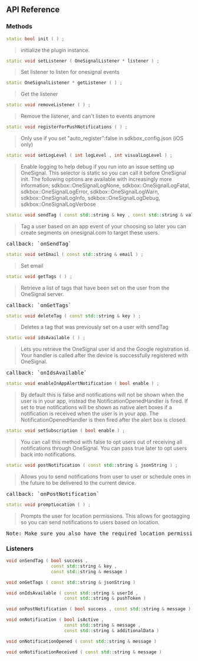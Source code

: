 ## API Reference

### Methods
```cpp
static bool init ( ) ;
```
>  initialize the plugin instance.

```cpp
static void setListener ( OneSignalListener * listener ) ;
```
> Set listener to listen for onesignal events

```cpp
static OneSignalListener * getListener ( ) ;
```
> Get the listener

```cpp
static void removeListener ( ) ;
```
> Remove the listener, and can't listen to events anymore

```cpp
static void registerForPushNotifications ( ) ;
```
> Only use if you set "auto_register":false in sdkbox_config.json (iOS only)

```cpp
static void setLogLevel ( int logLevel , int visualLogLevel ) ;
```
> Enable logging to help debug if you run into an issue setting up OneSignal. This selector
is static so you can call it before OneSignal init. The following options are available
with increasingly more information;
sdkbox::OneSignalLogNone, sdkbox::OneSignalLogFatal, sdkbox::OneSignalLogError,
sdkbox::OneSignalLogWarn, sdkbox::OneSignalLogInfo, sdkbox::OneSignalLogDebug,
sdkbox::OneSignalLogVerbose

```cpp
static void sendTag ( const std::string & key , const std::string & value ) ;
```
> Tag a user based on an app event of your choosing so later you can create segments on
onesignal.com to target these users.

<pre>
callback: `onSendTag`
</pre>

```cpp
static void setEmail ( const std::string & email ) ;
```
> Set email

```cpp
static void getTags ( ) ;
```
> Retrieve a list of tags that have been set on the user from the OneSignal server.

<pre>
callback: `onGetTags`
</pre>

```cpp
static void deleteTag ( const std::string & key ) ;
```
> Deletes a tag that was previously set on a user with sendTag

```cpp
static void idsAvailable ( ) ;
```
> Lets you retrieve the OneSignal user id and the Google registration id. Your handler is
called after the device is successfully registered with OneSignal.

<pre>
callback: `onIdsAvailable`
</pre>

```cpp
static void enableInAppAlertNotification ( bool enable ) ;
```
> By default this is false and notifications will not be shown when the user is in your app,
instead the NotificationOpenedHandler is fired. If set to true notifications will be shown
as native alert boxes if a notification is received when the user is in your app. The
NotificationOpenedHandler is then fired after the alert box is closed.

```cpp
static void setSubscription ( bool enable ) ;
```
> You can call this method with false to opt users out of receiving all notifications through
OneSignal. You can pass true later to opt users back into notifications.

```cpp
static void postNotification ( const std::string & jsonString ) ;
```
> Allows you to send notifications from user to user or schedule ones in the future to be
delivered to the current device.

<pre>
callback: `onPostNotification`
</pre>

```cpp
static void promptLocation ( ) ;
```
> Prompts the user for location permissions. This allows for geotagging so you can send
notifications to users based on location.

<pre>
Note: Make sure you also have the required location permission in your AndroidManifest.xml.
</pre>


### Listeners
```cpp
void onSendTag ( bool success ,
                 const std::string & key ,
                 const std::string & message ) 
```

```cpp
void onGetTags ( const std::string & jsonString ) 
```

```cpp
void onIdsAvailable ( const std::string & userId ,
                      const std::string & pushToken ) 
```

```cpp
void onPostNotification ( bool success , const std::string & message ) 
```

```cpp
void onNotification ( bool isActive ,
                      const std::string & message ,
                      const std::string & additionalData ) 
```

```cpp
void onNotificationOpened ( const std::string & message ) 
```

```cpp
void onNotificationReceived ( const std::string & message ) 
```


